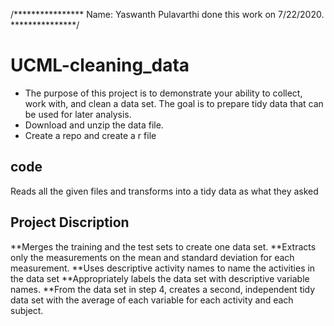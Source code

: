 /****************
Name:   Yaswanth Pulavarthi
done this work on 7/22/2020.
***************/
# UCML-cleaning_data
* The purpose of this project is to demonstrate your ability to collect, work with, and clean a data set. The goal is to prepare tidy data that can be used for later analysis.
* Download and unzip the data file.
* Create a repo and create a r file

## code
Reads all the given files and transforms into a tidy data as what they asked
## Project Discription
**Merges the training and the test sets to create one data set.
**Extracts only the measurements on the mean and standard deviation for each measurement.
**Uses descriptive activity names to name the activities in the data set
**Appropriately labels the data set with descriptive variable names.
**From the data set in step 4, creates a second, independent tidy data set with the average of each variable for each  activity and each subject.
